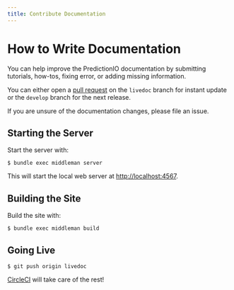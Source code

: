 ```yaml
---
title: Contribute Documentation
---
```


# How to Write Documentation

You can help improve the PredictionIO documentation by submitting tutorials,
how-tos, fixing error, or adding missing information.

You can either open a [pull
request](https://help.github.com/articles/creating-a-pull-request/) on the
`livedoc` branch for instant update or the `develop` branch for the next
release.

If you are unsure of the documentation changes, please file an issue.


## Starting the Server

Start the server with:

```
$ bundle exec middleman server
```

This will start the local web server at [http://localhost:4567](http://localhost:4567/).

## Building the Site

Build the site with:

```
$ bundle exec middleman build
```

## Going Live

```
$ git push origin livedoc
```

[CircleCI](https://travis-ci.org/PredictionIO/PredictionIO) will take care of the rest!
